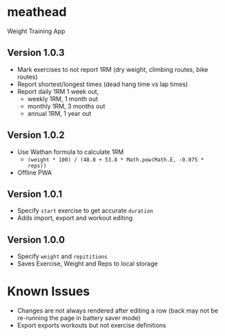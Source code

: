 # meathead

Weight Training App

## Version 1.0.3

- Mark exercises to not report 1RM (dry weight, climbing routes, bike routes)
- Report shortest/longest times (dead hang time vs lap times)
- Report daily 1RM 1 week out,
  - weekly 1RM, 1 month out
  - monthly 1RM, 3 months out
  - annual 1RM, 1 year out

## Version 1.0.2

- Use Wathan formula to calculate 1RM
  - `(weight * 100) / (48.8 + 53.8 * Math.pow(Math.E, -0.075 * reps))`
- Offline PWA

## Version 1.0.1

- Specify `start` exercise to get accurate `duration`
- Adds import, export and workout editing

## Version 1.0.0

- Specify `weight` and `repititions`
- Saves Exercise, Weight and Reps to local storage

# Known Issues

- Changes are not always rendered after editing a row (back may not be re-running the page in battery saver mode)
- Export exports workouts but not exercise definitions

